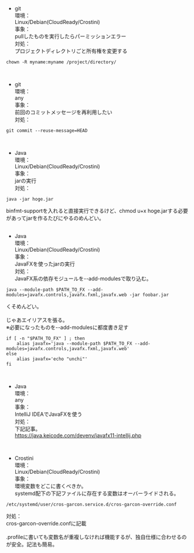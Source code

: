 - git  
環境：  
Linux/Debian(CloudReady/Crostini)  
事象：  
pullしたものを実行したらパーミッションエラー  
対処：  
プロジェクトディレクトリごと所有権を変更する   
~~~
chown -R myname:myname /project/directory/
~~~
<br>

- git  
環境：  
any  
事象：  
前回のコミットメッセージを再利用したい  
対処：  
~~~
git commit --reuse-message=HEAD
~~~
<br>

- Java  
環境：  
Linux/Debian(CloudReady/Crostini)  
事象：  
jarの実行  
対処：  
~~~
java -jar hoge.jar
~~~
binfmt-supportを入れると直接実行できるけど、chmod u+x hoge.jarする必要があってjarを作るたびにやるのめんどい。  
<br>

- Java  
環境：  
Linux/Debian(CloudReady/Crostini)  
事象：  
JavaFXを使ったjarの実行  
対処：  
JavaFX系の依存モジュールを--add-modulesで取り込む。  
~~~
java --module-path $PATH_TO_FX --add-modules=javafx.controls,javafx.fxml,javafx.web -jar foobar.jar  
~~~
くそめんどい。  
<br>
じゃあエイリアスを張る。  
※必要になったものを--add-modulesに都度書き足す  
~~~
if [ -n "$PATH_TO_FX" ] ; then
    alias javafx='java --module-path $PATH_TO_FX --add-modules=javafx.controls,javafx.fxml,javafx.web'
else
    alias javafx='echo "unchi"'
fi
~~~  
<br>

- Java  
環境：  
any  
事象：  
IntelliJ IDEAでJavaFXを使う  
対処：  
下記記事。  
https://java.keicode.com/devenv/javafx11-intellij.php  
<br>

- Crostini  
環境：  
Linux/Debian(CloudReady/Crostini)  
事象：  
環境変数をどこに書くべきか。  
systemd配下の下記ファイルに存在する変数はオーバーライドされる。  
~~~
/etc/systemd/user/cros-garcon.service.d/cros-garcon-override.conf  
~~~
対処：  
cros-garcon-override.confに記載   
<br>
.profileに書いても変数名が重複しなければ機能するが、独自仕様に合わせるのが安全。記法も簡易。  
<br>
